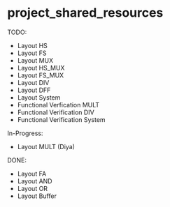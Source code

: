 # project_shared_resources

TODO:
- Layout HS
- Layout FS
- Layout MUX
- Layout HS_MUX
- Layout FS_MUX
- Layout DIV
- Layout DFF
- Layout System
- Functional Verfication MULT
- Functional Verification DIV
- Functional Verification System

In-Progress:
- Layout MULT (Diya)

DONE:
- Layout FA
- Layout AND
- Layout OR
- Layout Buffer
